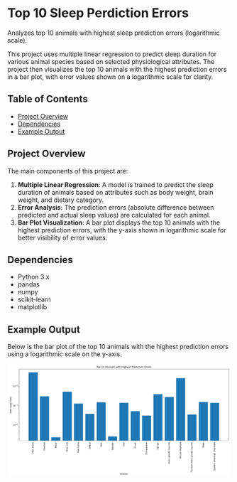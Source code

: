 # Top 10 Sleep Perdiction Errors
Analyzes top 10 animals with highest sleep prediction errors (logarithmic scale).

This project uses multiple linear regression to predict sleep duration for various animal species based on selected physiological attributes. The project then visualizes the top 10 animals with the highest prediction errors in a bar plot, with error values shown on a logarithmic scale for clarity.

## Table of Contents

- [Project Overview](#project-overview)
- [Dependencies](#dependencies)
- [Example Output](#example-output)


## Project Overview

The main components of this project are:

1. **Multiple Linear Regression**: A model is trained to predict the sleep duration of animals based on attributes such as body weight, brain weight, and dietary category.
2. **Error Analysis**: The prediction errors (absolute difference between predicted and actual sleep values) are calculated for each animal.
3. **Bar Plot Visualization**: A bar plot displays the top 10 animals with the highest prediction errors, with the y-axis shown in logarithmic scale for better visibility of error values.

## Dependencies

- Python 3.x
- pandas
- numpy
- scikit-learn
- matplotlib


## Example Output

Below is the bar plot of the top 10 animals with the highest prediction errors using a logarithmic scale on the y-axis.

![Top 10 Animals with Highest Prediction Errors](BarPlot.png)


